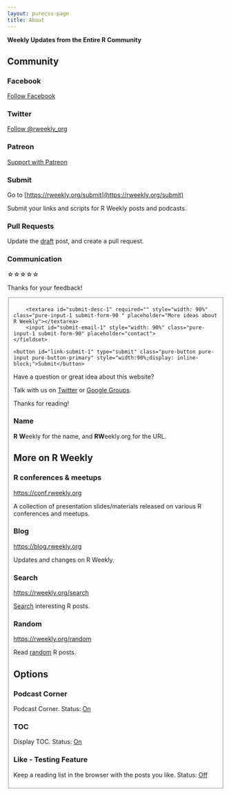 ```yaml
---
layout: purecss-page
title: About
---
```


**Weekly Updates from the Entire R Community**

## Community

### Facebook

<div class="fb-page" data-href="https://www.facebook.com/rweekly/" data-small-header="false" data-adapt-container-width="true" data-hide-cover="false" data-show-facepile="true">
<a
  href="https://www.facebook.com/rweekly/">
Follow Facebook</a>
</div>

<p></p>

### Twitter

<a class="twitter-follow-button"
  href="https://twitter.com/rweekly_org"
  data-size="large">
Follow @rweekly_org</a>

### Patreon

[Support with Patreon](https://www.patreon.com/rweekly)

### Submit

Go to [https://rweekly.org/submit](https://rweekly.org/submit)

Submit your links and scripts for R Weekly posts and podcasts.

### Pull Requests

Update the [draft](https://github.com/rweekly/rweekly.org/blob/gh-pages/draft.md) post, and create a pull request.

### Communication


<div id="star-rating-1" class="rating" style="margin-bottom:10px;" >
<span class="stars-item" data-value="5">☆</span><span class="stars-item" data-value="4">☆</span><span class="stars-item" data-value="3">☆</span><span class="stars-item" data-value="2">☆</span><span class="stars-item" data-value="1">☆</span>
</div>

<script>
document.addEventListener("DOMContentLoaded", function () {
    var stars = document.querySelectorAll('#star-rating-1 .stars-item');
    for(var ii=0; ii!=stars.length;ii++){
        stars[ii].addEventListener("click", function () {
            if(this.getAttribute('click-done') !== "true"){
                // handle stars
                var chosen_value = parseInt(this.getAttribute('data-value'));
                var stars = document.querySelectorAll('#star-rating-1 .stars-item');
                for(var jj=0; jj!=stars.length;jj++){
                    var curr = parseInt(stars[jj].getAttribute('data-value'));
                    if (curr > chosen_value){
                        stars[jj].innerHTML = '';
                    }else{
                        stars[jj].innerHTML = "★";
                    }
                    stars[jj].setAttribute('click-done',"true");
                }
                
                // handle xhr

                var final_url = "https://api.rweekly.org/rating?value=" + chosen_value;

                var xhr = new XMLHttpRequest();
                var time_xhr = (new Date()).getTime();
                xhr.open("GET", final_url);
                xhr.onreadystatechange = function() {
                    if (xhr.readyState == 4 && ( xhr.status == 200 || xhr.status == 304 )) {
                        var xhr_res = JSON.parse(xhr.responseText);
                        if (xhr_res.hasOwnProperty('error')){
                            document.getElementById('res-text-1').innerHTML = 'Thanks! You already voted today!';
                            _paq.push(['trackEvent', "submit-rating", "error", xhr_res.error, (new Date()).getTime() - time_xhr]);
                        } else {
                            _paq.push(['trackEvent', "submit-rating", "done", chosen_value, (new Date()).getTime() - time_xhr]);
                        }
                    }
                }
                xhr.send();
                _paq.push(['trackEvent', "submit-rating", "begin", chosen_value]);

                // handle show form
                document.getElementById('submit-form-1').classList.remove('hided-form');
                document.getElementById('submit-form-1').setAttribute('stars-num', chosen_value);

            }
        }.bind(stars[ii]));
    }
});
</script>

<form id="submit-form-1" class="hided-form pure-form" style="margin-bottom: 20px;">
    <p id="res-text-1">Thanks for your feedback!</p>
    <fieldset class="pure-group">

        <textarea id="submit-desc-1" required="" style="width: 90%" class="pure-input-1 submit-form-90 " placeholder="More ideas about R Weekly"></textarea>
        <input id="submit-email-1" style="width: 90%" class="pure-input-1 submit-form-90" placeholder="contact">
    </fieldset>

    <button id="link-submit-1" type="submit" class="pure-button pure-input pure-button-primary" style="width:90%;display: inline-block;">Submit</button>
</form>
<div style="display: none;" id="dialog-1" title="Submission Status">
  <p></p>
</div>

<script>
    document.getElementById( "submit-form-1" ).addEventListener( "submit", function(e) {
    e.preventDefault();

    var final_url = {};
    final_url.value = (document.getElementById('submit-form-1').getAttribute('stars-num'));
    final_url.desc = (document.getElementById('submit-desc-1').value);
    final_url.email = (document.getElementById('submit-email-1').value);

    var xhr = new XMLHttpRequest();
    var time_xhr = (new Date()).getTime();
    xhr.open("POST", "https://api.rweekly.org/feedback", true);
    xhr.onreadystatechange = function() {
        if (xhr.readyState == 4 && ( xhr.status == 200 || xhr.status == 304 )) {
            var xhr_res = JSON.parse(xhr.responseText);
            if (xhr_res.hasOwnProperty('error')){
                document.getElementById('dialog-1').firstElementChild.innerHTML = 'Sorry, there are too many requests. You can also talk to us with Twitter or Google Group!';
                _paq.push(['trackEvent', "submit-feedback", "error", (new Date()).getTime() - time_xhr]);
            } else {
                _paq.push(['trackEvent', "submit-feedback", "done", (new Date()).getTime() - time_xhr]);
                var words; 
                
                document.getElementById('dialog-1').firstElementChild.innerHTML = 'Thanks for your feedback!';
                document.getElementById('submit-desc-1').value = '';
                document.getElementById('submit-email-1').value = '';
            }
            $( "#dialog-1" ).dialog({
                show: {
                    effect: "fade",
                    duration: 300
                },
                hide: {
                    effect: "fade",
                    duration: 300
                }
            });
        }
    }
    xhr.setRequestHeader("Content-Type", "application/json;charset=UTF-8");
    xhr.send(JSON.stringify(final_url));
    _paq.push(['trackEvent', "submit-feedback", "begin"]);
    });
</script>

Have a question or great idea about this website? 

Talk with us on [Twitter](https://twitter.com/rweekly_org) or [Google Groups](https://groups.google.com/forum/#!forum/rweekly).

Thanks for reading!

### Name

<strong>R</strong> <strong>W</strong>eekly for the name, and <strong>RW</strong>eekly.org for the URL.

## More on R Weekly


### R conferences & meetups

<a href="https://conf.rweekly.org">https://conf.rweekly.org</a>

A collection of presentation slides/materials released on various R conferences and meetups.

### Blog

<a href="https://blog.rweekly.org">https://blog.rweekly.org</a>

Updates and changes on R Weekly.

### Search

<a href="https://rweekly.org/search">https://rweekly.org/search</a>

[Search](./search.html) interesting R posts.

### Random

<a href="https://rweekly.org/random">https://rweekly.org/random</a>

Read [random](./random.html) R posts.

## Options

### Podcast Corner

Podcast Corner. Status: <a id="pod-corner-status" href="#">On</a>

<script>
if (localStorage.getItem("feature-podcast-corner") === 'false'){
    document.getElementById('pod-corner-status').innerText = " Off ";
} else {
    document.getElementById('pod-corner-status').innerText = " On ";
}

function pod_corner_feature(e){
    e.preventDefault();
    if (localStorage.getItem("feature-podcast-corner") === 'false'){
        localStorage.setItem("feature-podcast-corner", true);
        _paq.push(['trackEvent', 'set-pod', 'true']);
        document.getElementById('pod-corner-status').innerText = " On ";
        window.location.reload();
    } else {
        localStorage.setItem("feature-podcast-corner", false);
        _paq.push(['trackEvent', 'set-pod', 'false']);
        document.getElementById('pod-corner-status').innerText = " Off ";
        window.location.reload();
    }
}

document.getElementById('pod-corner-status').addEventListener("click",pod_corner_feature);

</script>


### TOC

Display TOC. Status: <a id="toc-status" href="#">On</a>

<script>
if (localStorage.getItem("feature-toc") === 'false'){
    document.getElementById('toc-status').innerText = " Off ";
} else {
    document.getElementById('toc-status').innerText = " On ";
}

function toc_feature(e){
    e.preventDefault();
    if (localStorage.getItem("feature-toc") === 'false'){
        localStorage.setItem("feature-toc", true);
        _paq.push(['trackEvent', 'set-toc', 'true']);
        document.getElementById('toc-status').innerText = " On ";
        window.location.reload();
    } else {
        localStorage.setItem("feature-toc", false);
        _paq.push(['trackEvent', 'set-toc', 'false']);
        document.getElementById('toc-status').innerText = " Off ";
        window.location.reload();
    }
}

document.getElementById('toc-status').addEventListener("click",toc_feature);

</script>


### Like - Testing Feature

Keep a reading list in the browser with the posts you like. Status: <a id="like-status" href="#">Off</a>

<script>
if (localStorage.getItem("feature-like") === 'true'){
    document.getElementById('like-status').innerText = " On ";
} else {
    document.getElementById('like-status').innerText = " Off ";
}

function like_feature(e){
    e.preventDefault();
    if (localStorage.getItem("feature-like") === 'true'){
        localStorage.setItem("feature-like", false);
        _paq.push(['trackEvent', 'set-like', 'false']);
        document.getElementById('like-status').innerText = " Off ";
    } else {
        localStorage.setItem("feature-like", true);
        _paq.push(['trackEvent', 'set-like', 'true']);
        document.getElementById('like-status').innerText = " On ";
    }
}

document.getElementById('like-status').addEventListener("click",like_feature);

</script>

